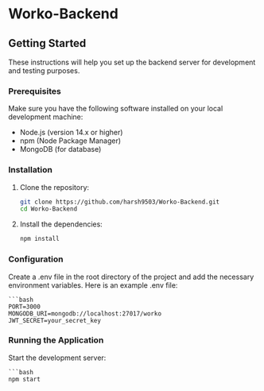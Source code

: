 # Worko-Backend

## Getting Started

These instructions will help you set up the backend server for development and testing purposes.

### Prerequisites

Make sure you have the following software installed on your local development machine:

- Node.js (version 14.x or higher)
- npm (Node Package Manager)
- MongoDB (for database)

### Installation

1. Clone the repository:

   ```bash
   git clone https://github.com/harsh9503/Worko-Backend.git
   cd Worko-Backend

2. Install the dependencies:

   ```bash
   npm install

### Configuration

Create a .env file in the root directory of the project and add the necessary environment variables. Here is an example .env file:

    ```bash
    PORT=3000
    MONGODB_URI=mongodb://localhost:27017/worko
    JWT_SECRET=your_secret_key

### Running the Application

Start the development server:

    ```bash
    npm start



